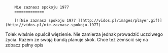 
        Nie zaznasz spokoju 1977 
        =============
        
        [![Nie zaznasz spokoju 1977 ](http://vidos.pl/images/player.gif)](http://vidos.pl/nie-zaznasz-spokoju-1977)
        
        
 Tolek właśnie opuścił więzienie. Nie zamierza jednak prowadzić uczciwego życia. Razem ze swoją bandą planuje skok. Chce też zemścić się na zobacz pełny opis
    